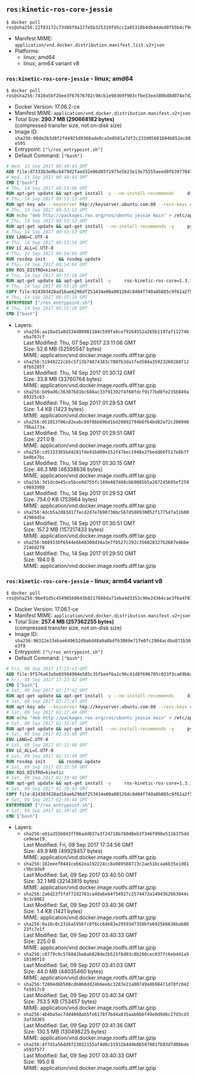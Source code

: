 ## `ros:kinetic-ros-core-jessie`

```console
$ docker pull ros@sha256:22f83172c73d88f8a177e5b325319f95cc2a65318b4db44ded0755b4cf9daff6
```

-	Manifest MIME: `application/vnd.docker.distribution.manifest.list.v2+json`
-	Platforms:
	-	linux; amd64
	-	linux; arm64 variant v8

### `ros:kinetic-ros-core-jessie` - linux; amd64

```console
$ docker pull ros@sha256:7410a5bf2bee3f67676702c98cb1e98369f903cfbe53ee380bd8d074e7d25b6a
```

-	Docker Version: 17.06.2-ce
-	Manifest MIME: `application/vnd.docker.distribution.manifest.v2+json`
-	Total Size: **290.7 MB (290668182 bytes)**  
	(compressed transfer size, not on-disk size)
-	Image ID: `sha256:06de2b3d8f2fd4925d9368ade8ca3e8501a7df2c233d05601b94b852ec88e595`
-	Entrypoint: `["\/ros_entrypoint.sh"]`
-	Default Command: `["bash"]`

```dockerfile
# Wed, 13 Sep 2017 08:40:43 GMT
ADD file:d7333b3e0bc6479d2faed32e06d85f1975e5b23e13e75555aeed0f639770413b in / 
# Wed, 13 Sep 2017 08:40:43 GMT
CMD ["bash"]
# Thu, 14 Sep 2017 00:53:08 GMT
RUN apt-get update && apt-get install -y --no-install-recommends     dirmngr     gnupg2     && rm -rf /var/lib/apt/lists/*
# Thu, 14 Sep 2017 00:53:13 GMT
RUN apt-key adv --keyserver hkp://keyserver.ubuntu.com:80 --recv-keys 421C365BD9FF1F717815A3895523BAEEB01FA116
# Thu, 14 Sep 2017 00:53:13 GMT
RUN echo "deb http://packages.ros.org/ros/ubuntu jessie main" > /etc/apt/sources.list.d/ros-latest.list
# Thu, 14 Sep 2017 00:53:53 GMT
RUN apt-get update && apt-get install --no-install-recommends -y     python-rosdep     python-rosinstall     python-vcstools     && rm -rf /var/lib/apt/lists/*
# Thu, 14 Sep 2017 00:53:53 GMT
ENV LANG=C.UTF-8
# Thu, 14 Sep 2017 00:53:54 GMT
ENV LC_ALL=C.UTF-8
# Thu, 14 Sep 2017 00:54:03 GMT
RUN rosdep init     && rosdep update
# Thu, 14 Sep 2017 00:54:04 GMT
ENV ROS_DISTRO=kinetic
# Thu, 14 Sep 2017 00:55:19 GMT
RUN apt-get update && apt-get install -y     ros-kinetic-ros-core=1.3.1-0*     && rm -rf /var/lib/apt/lists/*
# Thu, 14 Sep 2017 00:55:19 GMT
COPY file:824303428ad16ae6296df253434e00a00126dc8404f740a8b885c9f61a2f5fcb in / 
# Thu, 14 Sep 2017 00:55:19 GMT
ENTRYPOINT ["/ros_entrypoint.sh"]
# Thu, 14 Sep 2017 00:55:20 GMT
CMD ["bash"]
```

-	Layers:
	-	`sha256:aa18ad1a0d334d80981104c599fa8cef9264552a265b1197af11274beba767cf`  
		Last Modified: Thu, 07 Sep 2017 23:11:06 GMT  
		Size: 52.6 MB (52595547 bytes)  
		MIME: application/vnd.docker.image.rootfs.diff.tar.gzip
	-	`sha256:51949222cb5c5f13b74874383c7887b3da1fed584a35923260288f128fb5285f`  
		Last Modified: Thu, 14 Sep 2017 01:30:12 GMT  
		Size: 33.8 MB (33760764 bytes)  
		MIME: application/vnd.docker.image.rootfs.diff.tar.gzip
	-	`sha256:bd9ad6c36307681bc688ac33f91392f4f60fdcf9177bd8fe235b849a89325c63`  
		Last Modified: Thu, 14 Sep 2017 01:29:53 GMT  
		Size: 1.4 KB (1423 bytes)  
		MIME: application/vnd.docker.image.rootfs.diff.tar.gzip
	-	`sha256:051013f06cd2eabc80f8bb69bd1bd20892794b6f64bd82a72c20694079ba173a`  
		Last Modified: Thu, 14 Sep 2017 01:29:51 GMT  
		Size: 221.0 B  
		MIME: application/vnd.docker.image.rootfs.diff.tar.gzip
	-	`sha256:cd5333365bd4281fde91bd09e152f47bec1948e2fbedd60f517e8b7fbe0be7bc`  
		Last Modified: Thu, 14 Sep 2017 01:30:15 GMT  
		Size: 46.3 MB (46338636 bytes)  
		MIME: application/vnd.docker.image.rootfs.diff.tar.gzip
	-	`sha256:3d1dcde45ce5bce9d755fc149e407d48cbb9085b5a207245695ef259c9693988`  
		Last Modified: Thu, 14 Sep 2017 01:29:52 GMT  
		Size: 754.0 KB (753964 bytes)  
		MIME: application/vnd.docker.image.rootfs.diff.tar.gzip
	-	`sha256:4dcb5a2d83d177ecd2d7e7690738bc567d508930052f177547a31b0042966d5a`  
		Last Modified: Thu, 14 Sep 2017 01:30:51 GMT  
		Size: 157.2 MB (157217433 bytes)  
		MIME: application/vnd.docker.image.rootfs.diff.tar.gzip
	-	`sha256:b68933bf6544e6b48308d34a3e7fb527c292c356020327b2687e4bbe2146d2f8`  
		Last Modified: Thu, 14 Sep 2017 01:29:50 GMT  
		Size: 194.0 B  
		MIME: application/vnd.docker.image.rootfs.diff.tar.gzip

### `ros:kinetic-ros-core-jessie` - linux; arm64 variant v8

```console
$ docker pull ros@sha256:9be91d5c454965b0643b8217668da71eba4d3353c96e24364cae3f6a4f872d5b
```

-	Docker Version: 17.06.1-ce
-	Manifest MIME: `application/vnd.docker.distribution.manifest.v2+json`
-	Total Size: **257.4 MB (257362255 bytes)**  
	(compressed transfer size, not on-disk size)
-	Image ID: `sha256:96322e33ebae649652d9a6d48a9a8bdf63069e71fe0fc2904acdba871b30e3f9`
-	Entrypoint: `["\/ros_entrypoint.sh"]`
-	Default Command: `["bash"]`

```dockerfile
# Fri, 08 Sep 2017 17:23:41 GMT
ADD file:9f576a63a5e03994904e585c35fbeef6a2c96c41d8f696705c033f3ca69b6a2b in / 
# Fri, 08 Sep 2017 17:23:42 GMT
CMD ["bash"]
# Sat, 09 Sep 2017 02:27:42 GMT
RUN apt-get update && apt-get install -y --no-install-recommends     dirmngr     gnupg2     && rm -rf /var/lib/apt/lists/*
# Sat, 09 Sep 2017 02:27:47 GMT
RUN apt-key adv --keyserver hkp://keyserver.ubuntu.com:80 --recv-keys 421C365BD9FF1F717815A3895523BAEEB01FA116
# Sat, 09 Sep 2017 02:27:49 GMT
RUN echo "deb http://packages.ros.org/ros/ubuntu jessie main" > /etc/apt/sources.list.d/ros-latest.list
# Sat, 09 Sep 2017 02:31:07 GMT
RUN apt-get update && apt-get install --no-install-recommends -y     python-rosdep     python-rosinstall     python-vcstools     && rm -rf /var/lib/apt/lists/*
# Sat, 09 Sep 2017 02:31:08 GMT
ENV LANG=C.UTF-8
# Sat, 09 Sep 2017 02:31:08 GMT
ENV LC_ALL=C.UTF-8
# Sat, 09 Sep 2017 02:31:49 GMT
RUN rosdep init     && rosdep update
# Sat, 09 Sep 2017 02:31:50 GMT
ENV ROS_DISTRO=kinetic
# Sat, 09 Sep 2017 02:39:40 GMT
RUN apt-get update && apt-get install -y     ros-kinetic-ros-core=1.3.1-0*     && rm -rf /var/lib/apt/lists/*
# Sat, 09 Sep 2017 02:39:43 GMT
COPY file:824303428ad16ae6296df253434e00a00126dc8404f740a8b885c9f61a2f5fcb in / 
# Sat, 09 Sep 2017 02:39:44 GMT
ENTRYPOINT ["/ros_entrypoint.sh"]
# Sat, 09 Sep 2017 02:39:45 GMT
CMD ["bash"]
```

-	Layers:
	-	`sha256:e91a355b0d3ff86add037a3f24718b760d8eb3f346f998e5116375ddce9eae19`  
		Last Modified: Fri, 08 Sep 2017 17:34:56 GMT  
		Size: 49.9 MB (49929457 bytes)  
		MIME: application/vnd.docker.image.rootfs.diff.tar.gzip
	-	`sha256:102eeef0441ceb62ea192224cc8a989588713c2ae51bcaa6b35e1d01c9bcdda9`  
		Last Modified: Sat, 09 Sep 2017 03:40:50 GMT  
		Size: 32.1 MB (32143815 bytes)  
		MIME: application/vnd.docker.image.rootfs.diff.tar.gzip
	-	`sha256:2a6d23f5fdf72d2761ca4da6e64f54927c2574473a1494362663044c9c3c8062`  
		Last Modified: Sat, 09 Sep 2017 03:40:36 GMT  
		Size: 1.4 KB (1421 bytes)  
		MIME: application/vnd.docker.image.rootfs.diff.tar.gzip
	-	`sha256:0a16c0c2316a5956fc0f6cc64683e29593d7350bfe6925b6636bab8623fc7e1f`  
		Last Modified: Sat, 09 Sep 2017 03:40:33 GMT  
		Size: 225.0 B  
		MIME: application/vnd.docker.image.rootfs.diff.tar.gzip
	-	`sha256:c8779c0c576842ba6ab828de2b525f6d03c8b200cec037fc6ebd41a518190f1d`  
		Last Modified: Sat, 09 Sep 2017 03:41:03 GMT  
		Size: 44.0 MB (44035460 bytes)  
		MIME: application/vnd.docker.image.rootfs.diff.tar.gzip
	-	`sha256:f2004d6b508cd6068dd24b6eebc3283e21a00749a8b98471d78fc042fe5917c8`  
		Last Modified: Sat, 09 Sep 2017 03:40:34 GMT  
		Size: 753.5 KB (753457 bytes)  
		MIME: application/vnd.docker.image.rootfs.diff.tar.gzip
	-	`sha256:4b4ba5ec7dd4008ab5fe6178f7bd4a035aab6bbf49e0d9d6c27d3cd33af3d365`  
		Last Modified: Sat, 09 Sep 2017 03:41:36 GMT  
		Size: 130.5 MB (130498225 bytes)  
		MIME: application/vnd.docker.image.rootfs.diff.tar.gzip
	-	`sha256:4f7d1a56dd9723032155af4d0c31932b4d4b8b587001fb93d7d0bbdea593f577`  
		Last Modified: Sat, 09 Sep 2017 03:40:33 GMT  
		Size: 195.0 B  
		MIME: application/vnd.docker.image.rootfs.diff.tar.gzip

